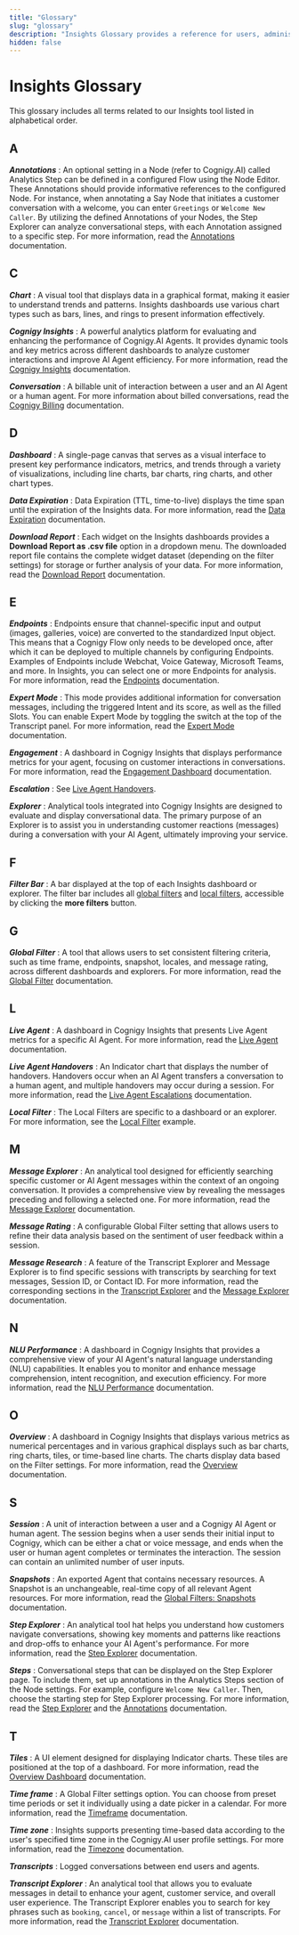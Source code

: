 ```yaml
---
title: "Glossary"
slug: "glossary"
description: "Insights Glossary provides a reference for users, administrators, and anyone involved in the operation or understanding of Insights software and practices."
hidden: false
---
```


# Insights Glossary

This glossary includes all terms related to our Insights tool listed in alphabetical order.

## A

_**Annotations**_
: An optional setting in a Node (refer to Cognigy.AI) called Analytics Step can be defined in a configured Flow using the Node Editor. These Annotations should provide informative references to the configured Node. For instance, when annotating a Say Node that initiates a customer conversation with a welcome, you can enter `Greetings` or `Welcome New Caller`. By utilizing the defined Annotations of your Nodes, the Step Explorer can analyze conversational steps, with each Annotation assigned to a specific step. For more information, read the [Annotations](explorers/step.md) documentation.

## C

_**Chart**_
: A visual tool that displays data in a graphical format, making it easier to understand trends and patterns. Insights dashboards use various chart types such as bars, lines, and rings to present information effectively.

_**Cognigy Insights**_
: A powerful analytics platform for evaluating and enhancing the performance of Cognigy.AI Agents. It provides dynamic tools and key metrics across different dashboards to analyze customer interactions and improve AI Agent efficiency. For more information, read the [Cognigy Insights](overview.md) documentation.

_**Conversation**_
: A billable unit of interaction between a user and an AI Agent or a human agent. For more information about billed conversations, read the [Cognigy Billing](../ai/administer/billing.md) documentation.

## D

_**Dashboard**_
: A single-page canvas that serves as a visual interface to present key performance indicators, metrics, and trends through a variety of visualizations, including line charts, bar charts, ring charts, and other chart types.

_**Data Expiration**_
: Data Expiration (TTL, time-to-live) displays the time span until the expiration of the Insights data. For more information, read the [Data Expiration](data-management/ttl.md) documentation.

_**Download Report**_
: Each widget on the Insights dashboards provides a **Download Report as .csv file** option in a dropdown menu. The downloaded report file contains the complete widget dataset (depending on the filter settings) for storage or further analysis of your data. For more information, read the [Download Report](download-reports.md) documentation.

## E

_**Endpoints**_
: Endpoints ensure that channel-specific input and output (images, galleries, voice) are converted to the standardized Input object. This means that a Cognigy Flow only needs to be developed once, after which it can be deployed to multiple channels by configuring Endpoints. Examples of Endpoints include Webchat, Voice Gateway, Microsoft Teams, and more. In Insights, you can select one or more Endpoints for analysis. For more information, read the [Endpoints](global-filters.md#endpoints) documentation.

_**Expert Mode**_
: This mode provides additional information for conversation messages, including the triggered Intent and its score, as well as the filled Slots. You can enable Expert Mode by toggling the switch at the top of the Transcript panel. For more information, read the [Expert Mode](explorers/transcript.md#expert-mode) documentation.

_**Engagement**_
: A dashboard in Cognigy Insights that displays performance metrics for your agent, focusing on customer interactions in conversations. For more information, read the [Engagement Dashboard](dashboards/engagement.md) documentation.

_**Escalation**_
: See [Live Agent Handovers](#l).

_**Explorer**_
: Analytical tools integrated into Cognigy Insights are designed to evaluate and display conversational data. The primary purpose of an Explorer is to assist you in understanding customer reactions (messages) during a conversation with your AI Agent, ultimately improving your service.

## F

_**Filter Bar**_
: A bar displayed at the top of each Insights dashboard or explorer. The filter bar includes all [global filters](#g) and [local filters](#l), accessible by clicking the **more filters** button.

## G

_**Global Filter**_
: A tool that allows users to set consistent filtering criteria, such as time frame, endpoints, snapshot, locales, and message rating, across different dashboards and explorers. For more information, read the [Global Filter](global-filters.md) documentation.

## L

_**Live Agent**_
: A dashboard in Cognigy Insights that presents Live Agent metrics for a specific AI Agent. For more information, read the [Live Agent](dashboards/live-agent.md) documentation.

_**Live Agent Handovers**_
: An Indicator chart that displays the number of handovers. Handovers occur when an AI Agent transfers a conversation to a human agent, and multiple handovers may occur during a session. For more information, read the [Live Agent Escalations](dashboards/live-agent.md#live-agent-handovers) documentation.

_**Local Filter**_
: The Local Filters are specific to a dashboard or an explorer. For more information, see the [Local Filter](explorers/message.md) example.

## M

_**Message Explorer**_
: An analytical tool designed for efficiently searching specific customer or AI Agent messages within the context of an ongoing conversation. It provides a comprehensive view by revealing the messages preceding and following a selected one. For more information, read the [Message Explorer](explorers/message.md) documentation.

_**Message Rating**_
: A configurable Global Filter setting that allows users to refine their data analysis based on the sentiment of user feedback within a session.

_**Message Research**_
: A feature of the Transcript Explorer and Message Explorer is to find specific sessions with transcripts by searching for text messages, Session ID, or Contact ID. For more information, read the corresponding sections in the [Transcript Explorer](explorers/transcript.md) and the [Message Explorer](explorers/message.md) documentation.

## N

_**NLU Performance**_
: A dashboard in Cognigy Insights that provides a comprehensive view of your AI Agent's natural language understanding (NLU) capabilities. It enables you to monitor and enhance message comprehension, intent recognition, and execution efficiency. For more information, read the [NLU Performance](dashboards/nlu-performance.md) documentation.

## O

_**Overview**_
: A dashboard in Cognigy Insights that displays various metrics as numerical percentages and in various graphical displays such as bar charts, ring charts, tiles, or time-based line charts. The charts display data based on the Filter settings. For more information, read the [Overview](dashboards/overview.md) documentation.

## S

_**Session**_
: A unit of interaction between a user and a Cognigy AI Agent or human agent. The session begins when a user sends their initial input to Cognigy, which can be either a chat or voice message, and ends when the user or human agent completes or terminates the interaction. The session can contain an unlimited number of user inputs.

_**Snapshots**_
: An exported Agent that contains necessary resources. A Snapshot is an unchangeable, real-time copy of all relevant Agent resources. For more information, read the [Global Filters: Snapshots](global-filters.md#snapshots) documentation.

_**Step Explorer**_
: An analytical tool hat helps you understand how customers navigate conversations, showing key moments and patterns like reactions and drop-offs to enhance your AI Agent's performance. For more information, read the [Step Explorer](explorers/step.md) documentation.

_**Steps**_
: Conversational steps that can be displayed on the Step Explorer page. To include them, set up annotations in the Analytics Steps section of the Node settings. For example, configure `Welcome New Caller`. Then, choose the starting step for Step Explorer processing. For more information, read the [Step Explorer](explorers/step.md) and the [Annotations](explorers/step.md#annotate-nodes) documentation.

## T

_**Tiles**_
: A UI element designed for displaying Indicator charts. These tiles are positioned at the top of a dashboard. For more information, read the [Overview Dashboard](dashboards/overview.md) documentation.

_**Time frame**_
: A Global Filter settings option. You can choose from preset time periods or set it individually using a date picker in a calendar. For more information, read the [Timeframe](global-filters.md#time-span) documentation.

_**Time zone**_
: Insights supports presenting time-based data according to the user's specified time zone in the Cognigy.AI user profile settings. For more information, read the [Timezone](data-management/time-zone.md) documentation.

_**Transcripts**_
: Logged conversations between end users and agents.

_**Transcript Explorer**_
: An analytical tool that allows you to evaluate messages in detail to enhance your agent, customer service, and overall user experience. The Transcript Explorer enables you to search for key phrases such as `booking`, `cancel`, or `message` within a list of transcripts. For more information, read the [Transcript Explorer](explorers/transcript.md) documentation.